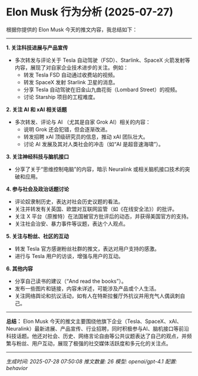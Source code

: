 # Elon Musk 行为分析 (2025-07-27)

根据你提供的 Elon Musk 今天的推文内容，我总结如下：

---

**1. 关注科技进展与产品宣传**
- 多次转发与评论关于 Tesla 自动驾驶（FSD）、Starlink、SpaceX 火箭发射等内容，展现了对自家企业技术进步的关注。例如：
  - 转发 Tesla FSD 自动通过收费站的视频。
  - 转发 SpaceX 发射 Starlink 卫星的消息。
  - 分享 Tesla 自动驾驶在旧金山九曲花街（Lombard Street）的视频。
  - 讨论 Starship 项目的工程难度。

**2. 关注 AI 和 xAI 相关话题**
- 多次转发、评论与 AI （尤其是自家 Grok AI）相关的内容：
  - 说明 Grok 还会犯错，但会逐渐改进。
  - 转发招聘 xAI 顶级研究员的信息，推动 xAI 团队壮大。
  - 讨论 AI 发展及其对人类社会的冲击（如“AI 是超音速海啸”）。

**3. 关注神经科技与脑机接口**
- 分享了关于“思维控制电脑”的内容，暗示 Neuralink 或相关脑机接口技术的突破和应用。

**4. 参与社会及政治话题讨论**
- 评论奴隶制历史，表达对社会历史议题的看法。
- 关注并转发有关英国、欧盟对互联网监管（如《在线安全法》）的批评。
- 关注 X 平台（原推特）在法国被官方批评后的动态，并获得美国官方的支持。
- 关注社会治安、暴力事件等议题，表达个人观点。

**5. 关注与粉丝、社区的互动**
- 转发 Tesla 官方感谢粉丝社群的推文，表达对用户支持的感激。
- 进行与 Tesla 用户的访谈，增强与用户的互动。

**6. 其他内容**
- 分享自己读书的建议（“And read the books”）。
- 发布一些图片和链接，内容未详述，可能涉及产品或个人生活。
- 关注网络舆论和抗议活动，如有人在特斯拉餐厅外抗议并用充气人偶讽刺自己。

---

**总结：**
Elon Musk 今天的推文主要围绕他旗下企业（Tesla、SpaceX、xAI、Neuralink）最新进展、产品宣传、行业招聘，同时积极参与AI、脑机接口等前沿科技话题。他还对社会、历史、网络言论自由等公共议题表达了自己的观点，并频繁与粉丝、用户互动，展现了极强的社交媒体活跃度和多元化的关注点。

---
*生成时间: 2025-07-28 07:50:08*
*推文数量: 26*
*模型: openai/gpt-4.1*
*配置: behavior*
